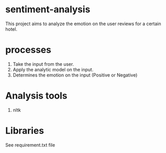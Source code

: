 ﻿# sentiment-analysis

This project aims to analyze the emotion on the user reviews for a certain hotel.

# processes

1. Take the input from the user.
2. Apply the analytic model on the input.
3. Determines the emotion on the input (Positive or Negative)

# Analysis tools
1. nltk

# Libraries
See requirement.txt file
